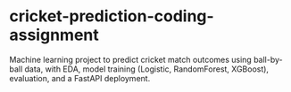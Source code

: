# cricket-prediction-coding-assignment
Machine learning project to predict cricket match outcomes using ball-by-ball data, with EDA, model training (Logistic, RandomForest, XGBoost), evaluation, and a FastAPI deployment.
